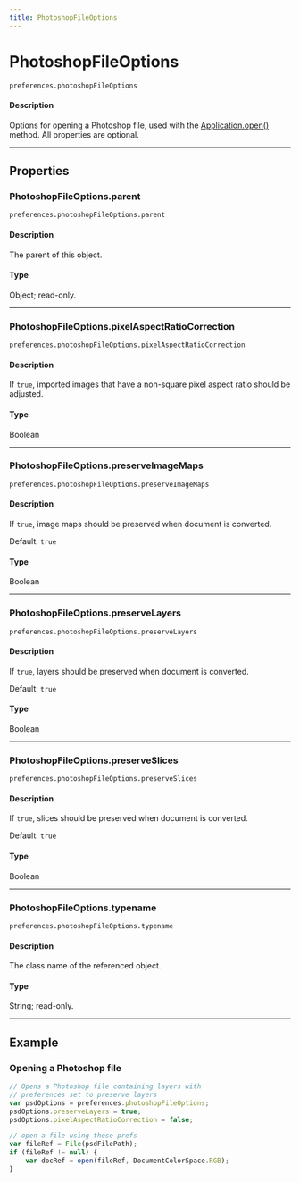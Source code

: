```yaml
---
title: PhotoshopFileOptions
---
```

# PhotoshopFileOptions

`preferences.photoshopFileOptions`

#### Description

Options for opening a Photoshop file, used with the [Application.open()](Application.md#applicationopen) method. All properties are optional.

---

## Properties

### PhotoshopFileOptions.parent

`preferences.photoshopFileOptions.parent`

#### Description

The parent of this object.

#### Type

Object; read-only.

---

### PhotoshopFileOptions.pixelAspectRatioCorrection

`preferences.photoshopFileOptions.pixelAspectRatioCorrection`

#### Description

If `true`, imported images that have a non-square pixel aspect ratio should be adjusted.

#### Type

Boolean

---

### PhotoshopFileOptions.preserveImageMaps

`preferences.photoshopFileOptions.preserveImageMaps`

#### Description

If `true`, image maps should be preserved when document is converted.

Default: `true`

#### Type

Boolean

---

### PhotoshopFileOptions.preserveLayers

`preferences.photoshopFileOptions.preserveLayers`

#### Description

If `true`, layers should be preserved when document is converted.

Default: `true`

#### Type

Boolean

---

### PhotoshopFileOptions.preserveSlices

`preferences.photoshopFileOptions.preserveSlices`

#### Description

If `true`, slices should be preserved when document is converted.

Default: `true`

#### Type

Boolean

---

### PhotoshopFileOptions.typename

`preferences.photoshopFileOptions.typename`

#### Description

The class name of the referenced object.

#### Type

String; read-only.

---

## Example

### Opening a Photoshop file

```javascript
// Opens a Photoshop file containing layers with
// preferences set to preserve layers
var psdOptions = preferences.photoshopFileOptions;
psdOptions.preserveLayers = true;
psdOptions.pixelAspectRatioCorrection = false;

// open a file using these prefs
var fileRef = File(psdFilePath);
if (fileRef != null) {
    var docRef = open(fileRef, DocumentColorSpace.RGB);
}
```
